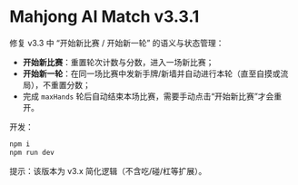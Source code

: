 # Mahjong AI Match v3.3.1

修复 v3.3 中 “开始新比赛 / 开始新一轮” 的语义与状态管理：
- **开始新比赛**：重置轮次计数与分数，进入一场新比赛；
- **开始新一轮**：在同一场比赛中发新手牌/新墙并自动进行本轮（直至自摸或流局），不重置分数；
- 完成 `maxHands` 轮后自动结束本场比赛，需要手动点击“开始新比赛”才会重开。

开发：
```bash
npm i
npm run dev
```

提示：该版本为 v3.x 简化逻辑（不含吃/碰/杠等扩展）。
